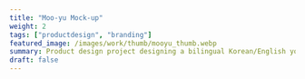 ```yaml
---
title: "Moo-yu Mock-up"
weight: 2
tags: ["productdesign", "branding"]
featured_image: /images/work/thumb/mooyu_thumb.webp
summary: Product design project designing a bilingual Korean/English yogurt drink.
draft: false
---
```


